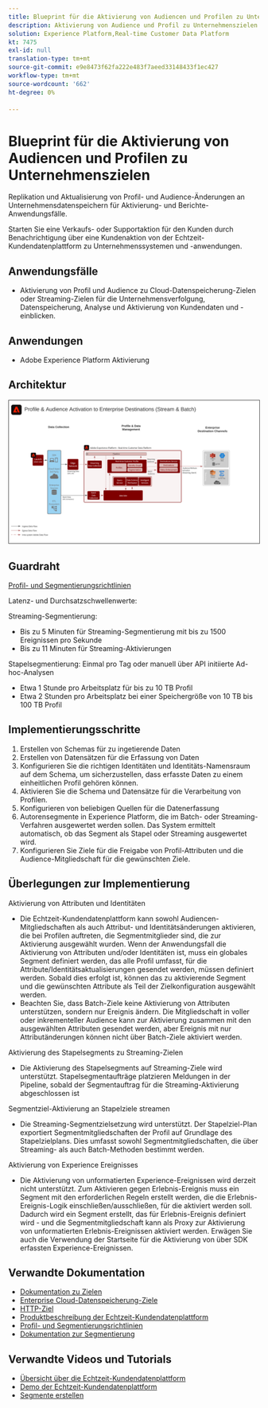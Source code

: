 ```yaml
---
title: Blueprint für die Aktivierung von Audiencen und Profilen zu Unternehmenszielen
description: Aktivierung von Audience und Profil zu Unternehmenszielen
solution: Experience Platform,Real-time Customer Data Platform
kt: 7475
exl-id: null
translation-type: tm+mt
source-git-commit: e9e8473f62fa222e483f7aeed33148433f1ec427
workflow-type: tm+mt
source-wordcount: '662'
ht-degree: 0%

---
```



# Blueprint für die Aktivierung von Audiencen und Profilen zu Unternehmenszielen

Replikation und Aktualisierung von Profil- und Audience-Änderungen an Unternehmensdatenspeichern für Aktivierung- und Berichte-Anwendungsfälle.

Starten Sie eine Verkaufs- oder Supportaktion für den Kunden durch Benachrichtigung über eine Kundenaktion von der Echtzeit-Kundendatenplattform zu Unternehmenssystemen und -anwendungen.

## Anwendungsfälle

* Aktivierung von Profil und Audience zu Cloud-Datenspeicherung-Zielen oder Streaming-Zielen für die Unternehmensverfolgung, Datenspeicherung, Analyse und Aktivierung von Kundendaten und -einblicken.

## Anwendungen

* Adobe Experience Platform Aktivierung

## Architektur

<img src="assets/enterprise_destination.svg" alt="Referenzarchitektur für das Enterprise Aktivierung Szenario" style="border:1px solid #4a4a4a" />

## Guardraht

[Profil- und Segmentierungsrichtlinien](https://experienceleague.adobe.com/docs/experience-platform/profile/guardrails.html?lang=en)

Latenz- und Durchsatzschwellenwerte:

Streaming-Segmentierung:

* Bis zu 5 Minuten für Streaming-Segmentierung mit bis zu 1500 Ereignissen pro Sekunde
* Bis zu 11 Minuten für Streaming-Aktivierungen

Stapelsegmentierung:
Einmal pro Tag oder manuell über API initiierte Ad-hoc-Analysen

* Etwa 1 Stunde pro Arbeitsplatz für bis zu 10 TB Profil
* Etwa 2 Stunden pro Arbeitsplatz bei einer Speichergröße von 10 TB bis 100 TB Profil

## Implementierungsschritte

1. Erstellen von Schemas für zu ingetierende Daten
1. Erstellen von Datensätzen für die Erfassung von Daten
1. Konfigurieren Sie die richtigen Identitäten und Identitäts-Namensraum auf dem Schema, um sicherzustellen, dass erfasste Daten zu einem einheitlichen Profil gehören können.
1. Aktivieren Sie die Schema und Datensätze für die Verarbeitung von Profilen.
1. Konfigurieren von beliebigen Quellen für die Datenerfassung
1. Autorensegmente in Experience Platform, die im Batch- oder Streaming-Verfahren ausgewertet werden sollen. Das System ermittelt automatisch, ob das Segment als Stapel oder Streaming ausgewertet wird.
1. Konfigurieren Sie Ziele für die Freigabe von Profil-Attributen und die Audience-Mitgliedschaft für die gewünschten Ziele.

## Überlegungen zur Implementierung

Aktivierung von Attributen und Identitäten

* Die Echtzeit-Kundendatenplattform kann sowohl Audiencen-Mitgliedschaften als auch Attribut- und Identitätsänderungen aktivieren, die bei Profilen auftreten, die Segmentmitglieder sind, die zur Aktivierung ausgewählt wurden. Wenn der Anwendungsfall die Aktivierung von Attributen und/oder Identitäten ist, muss ein globales Segment definiert werden, das alle Profil umfasst, für die Attribute/Identitätsaktualisierungen gesendet werden, müssen definiert werden. Sobald dies erfolgt ist, können das zu aktivierende Segment und die gewünschten Attribute als Teil der Zielkonfiguration ausgewählt werden.
* Beachten Sie, dass Batch-Ziele keine Aktivierung von Attributen unterstützen, sondern nur Ereignis ändern. Die Mitgliedschaft in voller oder inkrementeller Audience kann zur Aktivierung zusammen mit den ausgewählten Attributen gesendet werden, aber Ereignis mit nur Attributänderungen können nicht über Batch-Ziele aktiviert werden.

Aktivierung des Stapelsegments zu Streaming-Zielen

* Die Aktivierung des Stapelsegments auf Streaming-Ziele wird unterstützt. Stapelsegmentaufträge platzieren Meldungen in der Pipeline, sobald der Segmentauftrag für die Streaming-Aktivierung abgeschlossen ist

Segmentziel-Aktivierung an Stapelziele streamen

* Die Streaming-Segmentzielsetzung wird unterstützt. Der Stapelziel-Plan exportiert Segmentmitgliedschaften der Profil auf Grundlage des Stapelzielplans. Dies umfasst sowohl Segmentmitgliedschaften, die über Streaming- als auch Batch-Methoden bestimmt werden.

Aktivierung von Experience Ereignisses

* Die Aktivierung von unformatierten Experience-Ereignissen wird derzeit nicht unterstützt. Zum Aktivieren gegen Erlebnis-Ereignis muss ein Segment mit den erforderlichen Regeln erstellt werden, die die Erlebnis-Ereignis-Logik einschließen/ausschließen, für die aktiviert werden soll. Dadurch wird ein Segment erstellt, das für Erlebnis-Ereignis definiert wird - und die Segmentmitgliedschaft kann als Proxy zur Aktivierung von unformatierten Erlebnis-Ereignissen aktiviert werden. Erwägen Sie auch die Verwendung der Startseite für die Aktivierung von über SDK erfassten Experience-Ereignissen.

## Verwandte Dokumentation

* [Dokumentation zu Zielen](https://experienceleague.adobe.com/docs/experience-platform/destinations/catalog/overview.html)
* [Enterprise Cloud-Datenspeicherung-Ziele](https://experienceleague.adobe.com/docs/experience-platform/destinations/catalog/cloud-storage/overview.html?lang=en#catalog)
* [HTTP-Ziel](https://experienceleague.adobe.com/docs/experience-platform/destinations/catalog/http-destination.html?lang=en#overview)
* [Produktbeschreibung der Echtzeit-Kundendatenplattform](https://helpx.adobe.com/legal/product-descriptions/real-time-customer-data-platform.html)
* [Profil- und Segmentierungsrichtlinien](https://experienceleague.adobe.com/docs/experience-platform/profile/guardrails.html?lang=en)
* [Dokumentation zur Segmentierung](https://experienceleague.adobe.com/docs/experience-platform/segmentation/api/streaming-segmentation.html)

## Verwandte Videos und Tutorials

* [Übersicht über die Echtzeit-Kundendatenplattform](https://experienceleague.adobe.com/docs/platform-learn/tutorials/application-services/rtcdp/understanding-the-real-time-customer-data-platform.html)
* [Demo der Echtzeit-Kundendatenplattform](https://experienceleague.adobe.com/docs/platform-learn/tutorials/application-services/rtcdp/demo.html)
* [Segmente erstellen](https://experienceleague.adobe.com/docs/platform-learn/tutorials/segments/create-segments.html)
